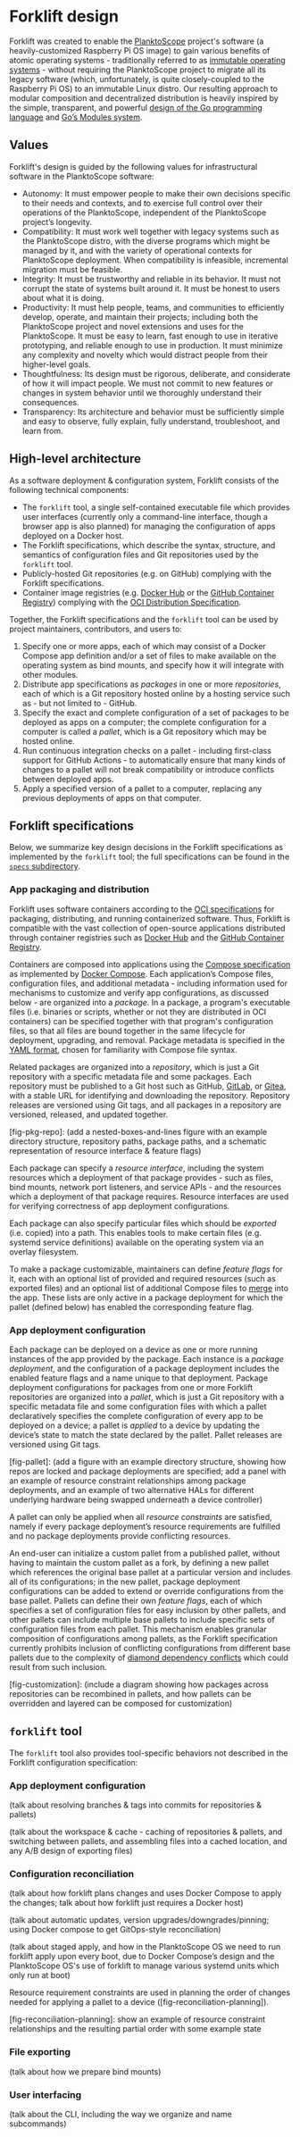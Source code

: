 # Forklift design

Forklift was created to enable the [PlanktoScope](https://www.planktoscope.org/) project's software (a heavily-customized Raspberry Pi OS image) to gain various benefits of atomic operating systems - traditionally referred to as [immutable operating systems](https://ceur-ws.org/Vol-3386/paper9.pdf) - without requiring the PlanktoScope project to migrate all its legacy software (which, unfortunately, is quite closely-coupled to the Raspberry Pi OS) to an immutable Linux distro. Our resulting approach to modular composition and decentralized distribution is heavily inspired by the simple, transparent, and powerful [design of the Go programming language](https://cacm.acm.org/magazines/2022/5/260357-the-go-programming-language-and-environment/fulltext) and [Go’s Modules system](https://go.dev/doc/modules/developing).

## Values

Forklift's design is guided by the following values for infrastructural software in the PlanktoScope software:

- Autonomy: It must empower people to make their own decisions specific to their needs and contexts, and to exercise full control over their operations of the PlanktoScope, independent of the PlanktoScope project’s longevity.
- Compatibility: It must work well together with legacy systems such as the PlanktoScope distro, with the diverse programs which might be managed by it, and with the variety of operational contexts for PlanktoScope deployment. When compatibility is infeasible, incremental migration must be feasible.
- Integrity: It must be trustworthy and reliable in its behavior. It must not corrupt the state of systems built around it. It must be honest to users about what it is doing.
- Productivity: It must help people, teams, and communities to efficiently develop, operate, and maintain their projects; including both the PlanktoScope project and novel extensions and uses for the PlanktoScope. It must be easy to learn, fast enough to use in iterative prototyping, and reliable enough to use in production. It must minimize any complexity and novelty which would distract people from their higher-level goals.
- Thoughtfulness: Its design must be rigorous, deliberate, and considerate of how it will impact people. We must not commit to new features or changes in system behavior until we thoroughly understand their consequences.
- Transparency: Its architecture and behavior must be sufficiently simple and easy to observe, fully explain, fully understand, troubleshoot, and learn from.

## High-level architecture

As a software deployment & configuration system, Forklift consists of the following technical components:

- The `forklift` tool, a single self-contained executable file which provides user interfaces (currently only a command-line interface, though a browser app is also planned) for managing the configuration of apps deployed on a Docker host.
- The Forklift specifications, which describe the syntax, structure, and semantics of configuration files and Git repositories used by the `forklift` tool.
- Publicly-hosted Git repositories (e.g. on GitHub) complying with the Forklift specifications.
- Container image registries (e.g. [Docker Hub](https://hub.docker.com/) or the [GitHub Container Registry](https://github.com/features/packages)) complying with the [OCI Distribution Specification](https://github.com/opencontainers/distribution-spec).

Together, the Forklift specifications and the `forklift` tool can be used by project maintainers, contributors, and users to:

1. Specify one or more apps, each of which may consist of a Docker Compose app definition and/or a set of files to make available on the operating system as bind mounts, and specify how it will integrate with other modules.
2. Distribute app specifications as *packages* in one or more *repositories*, each of which is a Git repository hosted online by a hosting service such as - but not limited to - GitHub.
3. Specify the exact and complete configuration of a set of packages to be deployed as apps on a computer; the complete configuration for a computer is called a *pallet*, which is a Git repository which may be hosted online.
4. Run continuous integration checks on a pallet - including first-class support for GitHub Actions - to automatically ensure that many kinds of changes to a pallet will not break compatibility or introduce conflicts between deployed apps.
5. Apply a specified version of a pallet to a computer, replacing any previous deployments of apps on that computer.

## Forklift specifications

Below, we summarize key design decisions in the Forklift specifications as implemented by the `forklift` tool; the full specifications can be found in the [`specs` subdirectory](./specs).

### App packaging and distribution

Forklift uses software containers according to the [OCI specifications](https://github.com/opencontainers) for packaging, distributing, and running containerized software. Thus, Forklift is compatible with the vast collection of open-source applications distributed through container registries such as [Docker Hub](https://hub.docker.com/) and the [GitHub Container Registry](https://docs.github.com/en/packages/working-with-a-github-packages-registry/working-with-the-container-registry).

Containers are composed into applications using the [Compose specification](https://github.com/compose-spec/compose-spec) as implemented by [Docker Compose](https://github.com/docker/compose). Each application’s Compose files, configuration files, and additional metadata - including information used for mechanisms to customize and verify app configurations, as discussed below - are organized into a *package*. In a package, a program's executable files (i.e. binaries or scripts, whether or not they are distributed in OCI containers) can be specified together with that program's configuration files, so that all files are bound together in the same lifecycle for deployment, upgrading, and removal. Package metadata is specified in the [YAML format](https://github.com/yaml/yaml-spec), chosen for familiarity with Compose file syntax.

Related packages are organized into a *repository*, which is just a Git repository with a specific metadata file and some packages. Each repository must be published to a Git host such as GitHub, [GitLab](https://gitlab.com/gitlab-org/gitlab), or [Gitea](https://github.com/go-gitea/gitea), with a stable URL for identifying and downloading the repository. Repository releases are versioned using Git tags, and all packages in a repository are versioned, released, and updated together.

[fig-pkg-repo]: (add a nested-boxes-and-lines figure with an example directory structure, repository paths, package paths, and a schematic representation of resource interface & feature flags)

Each package can specify a *resource interface*, including the system resources which a deployment of that package provides - such as files, bind mounts, network port listeners, and service APIs - and the resources which a deployment of that package requires. Resource interfaces are used for verifying correctness of app deployment configurations.

Each package can also specify particular files which should be *exported* (i.e. copied) into a path. This enables tools to make certain files (e.g. systemd service definitions) available on the operating system via an overlay filesystem.

To make a package customizable, maintainers can define *feature flags* for it, each with an optional list of provided and required resources (such as exported files) and an optional list of additional Compose files to [merge](https://github.com/compose-spec/compose-spec/blob/master/13-merge.md) into the app. These lists are only active in a package deployment for which the pallet (defined below) has enabled the corresponding feature flag.

### App deployment configuration

Each package can be deployed on a device as one or more running instances of the app provided by the package. Each instance is a *package deployment*, and the configuration of a package deployment includes the enabled feature flags and a name unique to that deployment. Package deployment configurations for packages from one or more Forklift repositories are organized into a *pallet*, which is just a Git repository with a specific metadata file and some configuration files with which a pallet declaratively specifies the complete configuration of every app to be deployed on a device; a pallet is *applied* to a device by updating the device’s state to match the state declared by the pallet. Pallet releases are versioned using Git tags.

[fig-pallet]: (add a figure with an example directory structure, showing how repos are locked and package deployments are specified; add a panel with an example of resource constraint relationships among package deployments, and an example of two alternative HALs for different underlying hardware being swapped underneath a device controller)

A pallet can only be applied when all *resource constraints* are satisfied, namely if every package deployment’s resource requirements are fulfilled and no package deployments provide conflicting resources.

An end-user can initialize a custom pallet from a published pallet, without having to maintain the custom pallet as a fork, by defining a new pallet which references the original base pallet at a particular version and includes all of its configurations; in the new pallet, package deployment configurations can be added to extend or override configurations from the base pallet. Pallets can define their own *feature flags*, each of which specifies a set of configuration files for easy inclusion by other pallets, and other pallets can include multiple base pallets to include specific sets of configuration files from each pallet. This mechanism enables granular composition of configurations among pallets, as the Forklift specification currently prohibits inclusion of conflicting configurations from different base pallets due to the complexity of [diamond dependency conflicts](https://research.swtch.com/vgo-import) which could result from such inclusion.

[fig-customization]: (include a diagram showing how packages across repositories can be recombined in pallets, and how pallets can be overridden and layered can be composed for customization)

## `forklift` tool

The `forklift` tool also provides tool-specific behaviors not described in the Forklift configuration specification:

### App deployment configuration

(talk about resolving branches & tags into commits for repositories & pallets)

(talk about the workspace & cache - caching of repositories & pallets, and switching between pallets, and assembling files into a cached location, and any A/B design of exporting files)

### Configuration reconciliation

(talk about how forklift plans changes and uses Docker Compose to apply the changes; talk about how forklift just requires a Docker host)

(talk about automatic updates, version upgrades/downgrades/pinning; using Docker compose to get GitOps-style reconciliation)

(talk about staged apply, and how in the PlanktoScope OS we need to run forklift apply upon every boot, due to Docker Compose’s design and the PlanktoScope OS's use of forklift to manage various systemd units which only run at boot)

Resource requirement constraints are used in planning the order of changes needed for applying a pallet to a device ([fig-reconciliation-planning]).

[fig-reconciliation-planning]: show an example of resource constraint relationships and the resulting partial order with some example state

### File exporting

(talk about how we prepare bind mounts)

### User interfacing

(talk about the CLI, including the way we organize and name subcommands)
